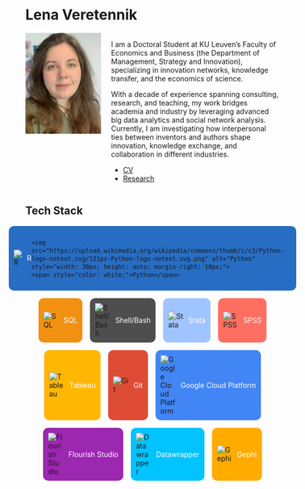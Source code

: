 # Lena Veretennik

<div style="display: flex; align-items: flex-start;">
  <img src="./photo_cv.jpg" alt="Lena Veretennik" style="width: 150px; height: auto; margin-right: 20px;">
  <div>
    <p>
      I am a Doctoral Student at KU Leuven’s Faculty of Economics and Business (the Department of Management, Strategy and Innovation), specializing in innovation networks, knowledge transfer, and the economics of science.
    </p>
    <p>
      With a decade of experience spanning consulting, research, and teaching, my work bridges academia and industry by leveraging advanced big data analytics and social network analysis. Currently, I am investigating how interpersonal ties between inventors and authors shape innovation, knowledge exchange, and collaboration in different industries.
    </p>
    <ul>
      <li><a href="./cv_veretennik_2024.pdf">CV</a></li>
      <li><a href="./research">Research</a></li>
    </ul>
  </div>
</div>

## Tech Stack

<div style="display: flex; flex-wrap: wrap; gap: 15px; margin-top: 1em; justify-content: center;">

  <!-- Row 1 -->
  <div style="display: flex; align-items: center; background-color: #276DC3; padding: 10px; border-radius: 10px;">
    <img src="https://upload.wikimedia.org/wikipedia/commons/thumb/1/1b/R_logo.svg/1280px-R_logo.svg.png" alt="R" style="width: 30px; height: auto; margin-right: 10px;">
    <span style="color: white;">R</span>

    <img src="https://upload.wikimedia.org/wikipedia/commons/thumb/c/c3/Python-logo-notext.svg/121px-Python-logo-notext.svg.png" alt="Python" style="width: 30px; height: auto; margin-right: 10px;">
    <span style="color: white;">Python</span>
  </div>

  <div style="display: flex; align-items: center; background-color: #F29111; padding: 10px; border-radius: 10px;">
    <img src="https://static.vecteezy.com/system/resources/previews/036/145/707/non_2x/sql-database-icon-logo-design-ui-or-ux-app-vector.jpg" alt="SQL" style="width: 30px; height: auto; margin-right: 10px;">
    <span style="color: white;">SQL</span>
  </div>

  <div style="display: flex; align-items: center; background-color: #4E4E4E; padding: 10px; border-radius: 10px;">
    <img src="https://camo.githubusercontent.com/1d19b0321539fd04f6ab0b0a5c1aa62c511561fb0f9382a28a143b3128c2369f/68747470733a2f2f63646e2e7261776769742e636f6d2f6f64622f6f6666696369616c2d626173682d6c6f676f2f6d61737465722f6173736574732f4c6f676f732f4964656e746974792f504e472f424153485f6c6f676f2d7472616e73706172656e742d62672d636f6c6f722e706e67" alt="Shell/Bash" style="width: 30px; height: auto; margin-right: 10px;">
    <span style="color: white;">Shell/Bash</span>
  </div>

  <div style="display: flex; align-items: center; background-color: #A0C4FF; padding: 10px; border-radius: 10px;">
    <img src="https://upload.wikimedia.org/wikipedia/commons/thumb/7/79/Stata_logo_med_blue.png/120px-Stata_logo_med_blue.png" alt="Stata" style="width: 30px; height: auto; margin-right: 10px;">
    <span style="color: white;">Stata</span>
  </div>

  <div style="display: flex; align-items: center; background-color: #FF6F61; padding: 10px; border-radius: 10px;">
    <img src="https://upload.wikimedia.org/wikipedia/en/1/1b/IBM_SPSS_v23.png" alt="SPSS" style="width: 30px; height: auto; margin-right: 10px;">
    <span style="color: white;">SPSS</span>
  </div>

  <!-- Row 2 -->
  <div style="display: flex; align-items: center; background-color: #FFB703; padding: 10px; border-radius: 10px;">
    <img src="https://upload.wikimedia.org/wikipedia/en/thumb/0/06/Tableau_logo.svg/250px-Tableau_logo.svg.png" alt="Tableau" style="width: 30px; height: auto; margin-right: 10px;">
    <span style="color: white;">Tableau</span>
  </div>

  <div style="display: flex; align-items: center; background-color: #DE4C36; padding: 10px; border-radius: 10px;">
    <img src="https://upload.wikimedia.org/wikipedia/commons/thumb/e/e0/Git-logo.svg/150px-Git-logo.svg.png" alt="Git" style="width: 30px; height: auto; margin-right: 10px;">
    <span style="color: white;">Git</span>
  </div>

  <div style="display: flex; align-items: center; background-color: #4285F4; padding: 10px; border-radius: 10px;">
    <img src="https://upload.wikimedia.org/wikipedia/commons/thumb/5/51/Google_Cloud_logo.svg/220px-Google_Cloud_logo.svg.png" alt="Google Cloud Platform" style="width: 30px; height: auto; margin-right: 10px;">
    <span style="color: white;">Google Cloud Platform</span>
  </div>

  <div style="display: flex; align-items: center; background-color: #9C27B0; padding: 10px; border-radius: 10px;">
    <img src="https://flourish.studio/images/Flourish_Logo_Black_small.png" alt="Flourish Studio" style="width: 30px; height: auto; margin-right: 10px;">
    <span style="color: white;">Flourish Studio</span>
  </div>

  <div style="display: flex; align-items: center; background-color: #00C3FF; padding: 10px; border-radius: 10px;">
    <img src="https://www.thesmbguide.com/images/Data-wrapper-reviews-1024x512-20181121.png" alt="Datawrapper" style="width: 30px; height: auto; margin-right: 10px;">
    <span style="color: white;">Datawrapper</span>
  </div>

  <div style="display: flex; align-items: center; background-color: #FFAB00; padding: 10px; border-radius: 10px;">
    <img src="https://upload.wikimedia.org/wikipedia/commons/thumb/0/04/Gephi-logo.png/200px-Gephi-logo.png" alt="Gephi" style="width: 30px; height: auto; margin-right: 10px;">
    <span style="color: white;">Gephi</span>
  </div>

</div>

